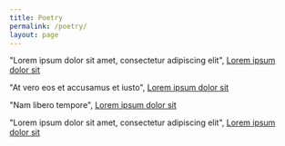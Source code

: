 ```yaml
---
title: Poetry
permalink: /poetry/
layout: page
---
```

"Lorem ipsum dolor sit amet, consectetur adipiscing elit", [Lorem ipsum dolor sit](www.google.com)

"At vero eos et accusamus et iusto", [Lorem ipsum dolor sit](google.com)

"Nam libero tempore", [Lorem ipsum dolor sit](google.com)

"Lorem ipsum dolor sit amet, consectetur adipiscing elit", [Lorem ipsum dolor sit](google.com)